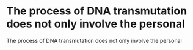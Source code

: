 # The process of DNA transmutation does not only involve the personal

The process of DNA transmutation does not only involve the personal